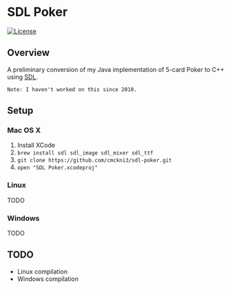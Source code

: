 # SDL Poker

[![License](https://img.shields.io/badge/license-MIT-blue.svg)](MIT-LICENSE)

## Overview

A preliminary conversion of my Java implementation of 5-card Poker to C++ using [SDL](http://www.libsdl.org/).

`Note: I haven't worked on this since 2010.`

## Setup

### Mac OS X

1. Install XCode
1. `brew install sdl sdl_image sdl_mixer sdl_ttf`
1. `git clone https://github.com/cmckni3/sdl-poker.git`
1. `open "SDL Poker.xcodeproj"`

### Linux

TODO

### Windows

TODO

## TODO

- Linux compilation
- Windows compilation
